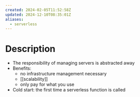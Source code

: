 ```yaml
---
created: 2024-02-05T11:52:58Z
updated: 2024-12-10T08:35:01Z
aliases:
  - serverless
---
```

# Description
- The responsibility of managing servers is abstracted away
- Benefits:
	- no infrastructure management necessary
	- [[scalability]]
	- only pay for what you use
- Cold start: the first time a serverless function is called